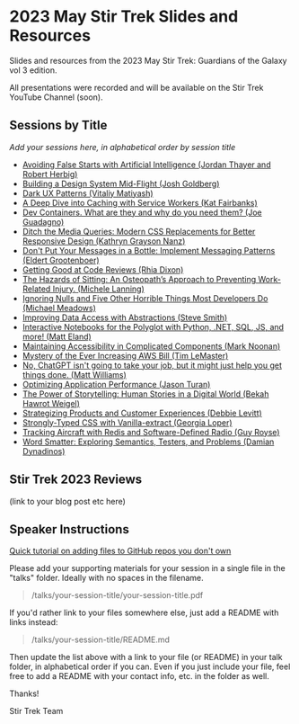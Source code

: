 # 2023 May Stir Trek Slides and Resources

Slides and resources from the 2023 May Stir Trek: Guardians of the Galaxy vol 3 edition.

All presentations were recorded and will be available on the Stir Trek YouTube Channel (soon).

## Sessions by Title

*Add your sessions here, in alphabetical order by session title*

- [Avoiding False Starts with Artificial Intelligence (Jordan Thayer and Robert Herbig)](/talks/avoiding-false-starts-with-ai/README.md)
- [Building a Design System Mid-Flight (Josh Goldberg)](/talks/building-a-design-system-mid-flight/README.md)
- [Dark UX Patterns (Vitaliy Matiyash)](/talks/dark-ux-patterns/README.md)
- [A Deep Dive into Caching with Service Workers (Kat Fairbanks)](/talks/deep-dive-into-caching-with-service-workers/README.md)
- [ Dev Containers. What are they and why do you need them? (Joe Guadagno)](/talks/dev-containers-what-why/README.md)
- [Ditch the Media Queries: Modern CSS Replacements for Better Responsive Design (Kathryn Grayson Nanz)](/talks/ditch-media-queries-modern-css/README.md)
- [Don't Put Your Messages in a Bottle: Implement Messaging Patterns (Eldert Grootenboer)](/talks/dont-put-message-in-bottle/dont-put-message-in-bottle.pdf)
- [Getting Good at Code Reviews (Rhia Dixon)](/talks/code-reviews/README.md)
- [The Hazards of Sitting: An Osteopath’s Approach to Preventing Work-Related Injury. (Michele Lanning)](/talks/hazards-of-sitting/README.md)
- [Ignoring Nulls and Five Other Horrible Things Most Developers Do (Michael Meadows)](/talks/ignoring-nulls-and-other-horrible-things-developers-do/README.md)
- [Improving Data Access with Abstractions (Steve Smith)](/talks/improving-data-access-with-abstractions/SteveSmith-ImprovingDataAccessWithAbstractions.pdf)
- [Interactive Notebooks for the Polyglot with Python, .NET, SQL, JS, and more! (Matt Eland)](/talks/PolyglotNotebooks/README.md)
- [Maintaining Accessibility in Complicated Components (Mark Noonan)](/talks/maintaining-accessibility/README.md)
- [Mystery of the Ever Increasing AWS Bill (Tim LeMaster)](/talks/mystery-of-the-ever-increasing-aws-bill/mystery-of-the-ever-increasing-aws-bill.pdf)
- [No, ChatGPT isn't going to take your job, but it might just help you get things done. (Matt Williams)](/talks/chatgpt/README.md)
- [Optimizing Application Performance (Jason Turan)](/talks/optimizing-application-performance/README.md)
- [The Power of Storytelling: Human Stories in a Digital World (Bekah Hawrot Weigel)](/talks/power-of-storytelling/README.md)
- [Strategizing Products and Customer Experiences (Debbie Levitt)](/talks/strategizing-products-and-customer-experiences/2023-SPACE-StirTrek.pdf)
- [Strongly-Typed CSS with Vanilla-extract (Georgia Loper)](/talks/strongly-typed-css/README.md)
- [Tracking Aircraft with Redis and Software-Defined Radio (Guy Royse)](/talks/tracking-aircraft/README.md)
- [Word Smatter: Exploring Semantics, Testers, and Problems (Damian Dynadinos)](/talks/word-smatter/README.md)


## Stir Trek 2023 Reviews

(link to your blog post etc here)

## Speaker Instructions


[Quick tutorial on adding files to GitHub repos you don't own](https://ardalis.com/how-to-add-files-to-a-github-repo-you-don%E2%80%99t-own/)

Please add your supporting materials for your session in a single file in the "talks" folder. Ideally with no spaces in the filename.

> /talks/your-session-title/your-session-title.pdf

If you'd rather link to your files somewhere else, just add a README with links instead:

> /talks/your-session-title/README.md

Then update the list above with a link to your file (or README) in your talk folder, in alphabetical order if you can. Even if you just include your file, feel free to add a README with your contact info, etc. in the folder as well.

Thanks!

Stir Trek Team
